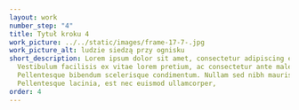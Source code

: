 ```yaml
---
layout: work
number_step: "4"
title: Tytuł kroku 4
work_picture: ../../static/images/frame-17-7-.jpg
work_picture_alt: ludzie siedzą przy ognisku
short_description: Lorem ipsum dolor sit amet, consectetur adipiscing elit.
  Vestibulum facilisis ex vitae lorem pretium, ac consectetur ante malesuada.
  Pellentesque bibendum scelerisque condimentum. Nullam sed nibh mauris.
  Pellentesque lacinia, est nec euismod ullamcorper,
order: 4
---
```

